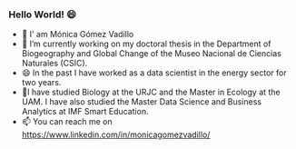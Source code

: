 ### Hello World! 😄

- 👋 I' am Mónica Gómez Vadillo
- 🔭 I’m currently working on my doctoral thesis in the Department of Biogeography and Global Change of the Museo Nacional de Ciencias Naturales (CSIC).
- 😄 In the past I have worked as a data scientist in the energy sector for two years.
- 🌱I have studied Biology at the URJC and the Master in Ecology at the UAM. I have also studied the Master Data Science and Business Analytics at IMF Smart Education.
- 📫 You can reach me on https://www.linkedin.com/in/monicagomezvadillo/
